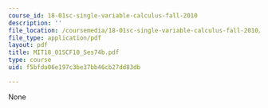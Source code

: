 ```yaml
---
course_id: 18-01sc-single-variable-calculus-fall-2010
description: ''
file_location: /coursemedia/18-01sc-single-variable-calculus-fall-2010/f5bfda06e197c3be37bb46cb27dd83db_MIT18_01SCF10_Ses74b.pdf
file_type: application/pdf
layout: pdf
title: MIT18_01SCF10_Ses74b.pdf
type: course
uid: f5bfda06e197c3be37bb46cb27dd83db

---
```

None